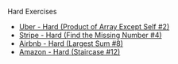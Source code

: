 Hard Exercises

- [Uber - Hard (Product of Array Except Self #2)](https://github.com/brunofaria27/daily-coding-problem/blob/main/Hard/uber-product-of-array-except-self.py)
- [Stripe - Hard (Find the Missing Number #4)](https://github.com/brunofaria27/daily-coding-problem/blob/main/Hard/stripe-find-the-missing-number.py)
- [Airbnb - Hard (Largest Sum #8)](https://github.com/brunofaria27/daily-coding-problem/blob/main/Hard/airbnb-largest-sum.py)
- [Amazon - Hard (Staircase #12)](https://github.com/brunofaria27/daily-coding-problem/blob/main/Hard/amazon-staircase.py)
